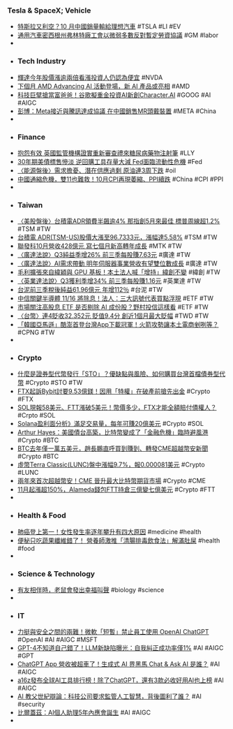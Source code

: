 ### Tesla & SpaceX; Vehicle
- [特斯拉又利空？10 月中國銷量輸給理想汽車](https://technews.tw/2023/11/10/startup-li-auto-is-beating-tesla-chinas-ev-sales/) #TSLA #LI #EV
- [通用汽車密西根州弗林特廠工會以微弱多數反對暫定勞資協議](https://news.cnyes.com/news/id/5377991) #GM #labor
-
- ### Tech Industry
- [輝達今年股價漲逾兩倍看漲投資人仍認為便宜](https://news.cnyes.com/news/id/5377943) #NVDA
- [下個月 AMD Advancing AI 活動登場，新 AI 產品或亮相](https://technews.tw/2023/11/10/amd-advancing-ai-event-coming-next-month/) #AMD
- [科技巨擘搶當富爸爸！谷歌擬重金投資AI新創Character.AI](https://news.cnyes.com/news/id/5378163) #GOOG #AI #AIGC
- [彭博：Meta接近與騰訊達成協議 在中國銷售MR頭戴裝置](https://news.cnyes.com/news/id/5378138) #META #China
-
- ### Finance
- [抱怨有效 英國監管機構證實重新審查禮來糖尿病藥物注射筆](https://news.cnyes.com/news/id/5377947) #LLY
- [30年期美債標售慘淡 逆回購工具存量大減 Fed面臨流動性危機](https://news.cnyes.com/news/id/5378008) #Fed
- [〈能源盤後〉需求擔憂、潛在供應過剩 原油連3周下跌](https://m.cnyes.com/news/id/5378111) #oil
- [中國通縮危機，雙11也難救！10月CPI再現萎縮、PPI續跌](https://www.blocktempo.com/chinas-prices-fall-again/) #China #CPI #PPI
-
- ### Taiwan
- [〈美股盤後〉台積電ADR領費半飆逾4% 那指創5月來最佳 標普周線超1.2%](https://news.cnyes.com/news/id/5378158) #TSM #TW
- [台積電 ADR(TSM-US)股價大漲至96.7333元，漲幅達5.58%](https://news.cnyes.com/news/id/5378116) #TSM #TW
- [聯發科10月營收428億元 寫七個月新高轉年成長](https://m.cnyes.com/news/id/5376893) #MTK #TW
- [〈廣達法說〉Q3純益季增26% 前三季每股賺7.63元](https://news.cnyes.com/news/id/5377100) #廣達 #TW
- [〈廣達法說〉AI需求帶動 明年伺服器事業營收有望雙位數成長](https://news.cnyes.com/news/id/5377473) #廣達 #TW
- [毛利擴張來自緯穎與 GPU 基板！本土法人喊「增持」緯創不變](https://finance.technews.tw/2023/11/10/gpu-substrate/) #緯創 #TW
- [〈英業達法說〉Q3獲利季增34% 前三季每股賺1.16元](https://news.cnyes.com/news/id/5376537) #英業達 #TW
- [台泥前三季稅後純益61.96億元 年增112％](https://www.ctee.com.tw/news/20231110702072-430503) #台泥 #TW
- [中信關鍵半導體 11/16 將除息！法人：三大訊號代表買點浮現](https://finance.technews.tw/2023/11/09/key-semiconductors/) #ETF #TW
- [市場關注高股息 ETF 是否剔除 AI 成份股？野村投信這樣看](https://finance.technews.tw/2023/11/10/ai-constituent-stocks/) #ETF #TW
- [〈台幣〉連4貶收32.352元 貶值9.4分 創近1個月最大貶幅](https://news.cnyes.com/news/id/5376891) #TWD #TW
- [「韓國亞馬遜」酷澎首登台灣App下載冠軍！火箭攻勢讓本土電商剉咧等？](https://www.gvm.com.tw/article/107523) #CPNG #TW
-
- ### Crypto
- [什麼是證券型代幣發行「STO」？優缺點與風險、如何購買台灣首檔債券型代幣](https://www.blocktempo.com/what-is-security-token-offering/) #Crypto #STO #TW
- [FTX起訴Bybit討要9.53億鎂！因用「特權」在破產前搶先出金](https://www.blocktempo.com/ftx-sues-bybit-to-recover-assets-worth-953-million/) #Crypto #FTX
- [SOL現報58美元、FTT漲破5美元！幣價多少，FTX才能全額賠付債權人？](https://www.blocktempo.com/how-high-does-ftt-sol-rise-so-that-ftx-creditors-can-expect-to-claim-the-full-amount/) #Crpto #SOL
- [Solana盈利面分析》滿足交易量，每年可賺20億美元](https://www.blocktempo.com/how-solana-works-to-profit-2-billions-a-year/) #Crypto #SOL
- [Arthur Hayes：美國債台高築，比特幣變成了「金融危機」臨時避風港](https://www.blocktempo.com/rthur-hayes-will-bitcoin-become-safe-haven-in-times-financial-crisis/) #Crypto #BTC
- [BTC去年僅一萬五美元，趙長鵬直呼買到賺到、轉發CME超越幣安新聞](https://abmedia.io/cz-comments-on-btc-market) #Crypto #BTC
- [虛幣Terra Classic(LUNC)盤中漲幅9.7%，報0.000081美元](https://m.cnyes.com/news/id/5378247) #Crypto #LUNC
- [兩年來首次超越幣安！CME 晉升最大比特幣期貨市場](https://blockcast.it/2023/11/10/cme-topples-binance-as-top-bitcoin-futures-exchange/) #Crypto #CME
- [11月起漲超150%，Alameda錢包FTT持倉三億變七億美元](https://abmedia.io/ftt-value-of-ftx-and-alameda-addresses-jumped) #Crypto #FTT
-
- ### Health & Food
- [肺癌登上第一！女性發生率逐年攀升有四大原因](https://heho.com.tw/archives/305322) #medicine #health
- [便秘只吃蔬果纖維錯了！ 營養師激推「清腸排毒飲食法」解滿肚屎](https://news.ttv.com.tw/news/11211090002000W) #health #food
-
- ### Science & Technology
- [有友相伴時，老鼠會發出幸福叫聲](https://www.cup.com.hk/2023/11/10/rats-ultrasonic-squeaks-of-happiness/) #biology #science
-
- ### IT
- [力挺與安全之間的兩難！微軟「短暫」禁止員工使用 OpenAI ChatGPT](https://technews.tw/2023/11/10/microsoft-briefly-restricted-employee-access-to-openais-chatgpt/) #OpenAI #AI #AIGC #MSFT
- [GPT-4不知道自己錯了！LLM新缺陷曝光：自我糾正成功率僅1%](https://www.techbang.com/posts/110546-gpt-4-doesnt-know-its-wrong-llm-new-flaws-exposed-self) #AI #AIGC #GPT
- [ChatGPT App 營收被超車了！生成式 AI 界黑馬 Chat & Ask AI 是誰？](https://www.inside.com.tw/article/33318-chat-&ask-ai-revenue) #AI #AIGC
- [a16z發布全球AI工具排行榜！除了ChatGPT，還有3款必收好用AI也上榜](https://www.bnext.com.tw/article/77348/ai-app-a16z) #AI #AIGC
- [AI 教父世紀辯論：科技公司要求監管人工智慧，背後圖利了誰？](https://technews.tw/2023/11/11/technology-companies-demand-regulation-of-artificial-intelligence-who-benefits-from-this/) #AI #security
- [比爾蓋茲：AI個人助理5年內應會誕生](https://tw.news.yahoo.com/比爾蓋茲-ai個人助理5年內應會誕生-072616917.html) #AI #AIGC
-